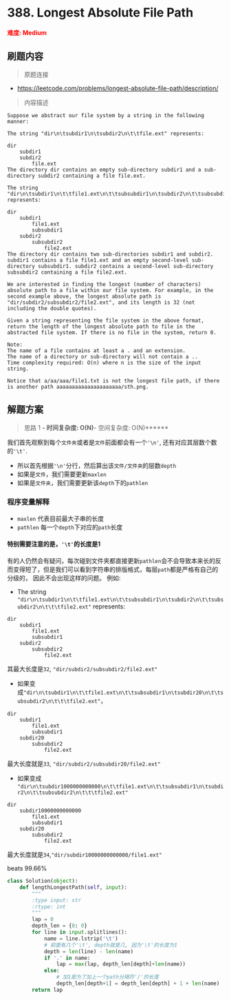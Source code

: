 # 388. Longest Absolute File Path

**<font color=red>难度: Medium</font>**

## 刷题内容

> 原题连接

* https://leetcode.com/problems/longest-absolute-file-path/description/

> 内容描述

```
Suppose we abstract our file system by a string in the following manner:

The string "dir\n\tsubdir1\n\tsubdir2\n\t\tfile.ext" represents:

dir
    subdir1
    subdir2
        file.ext
The directory dir contains an empty sub-directory subdir1 and a sub-directory subdir2 containing a file file.ext.

The string "dir\n\tsubdir1\n\t\tfile1.ext\n\t\tsubsubdir1\n\tsubdir2\n\t\tsubsubdir2\n\t\t\tfile2.ext" represents:

dir
    subdir1
        file1.ext
        subsubdir1
    subdir2
        subsubdir2
            file2.ext
The directory dir contains two sub-directories subdir1 and subdir2. subdir1 contains a file file1.ext and an empty second-level sub-directory subsubdir1. subdir2 contains a second-level sub-directory subsubdir2 containing a file file2.ext.

We are interested in finding the longest (number of characters) absolute path to a file within our file system. For example, in the second example above, the longest absolute path is "dir/subdir2/subsubdir2/file2.ext", and its length is 32 (not including the double quotes).

Given a string representing the file system in the above format, return the length of the longest absolute path to file in the abstracted file system. If there is no file in the system, return 0.

Note:
The name of a file contains at least a . and an extension.
The name of a directory or sub-directory will not contain a ..
Time complexity required: O(n) where n is the size of the input string.

Notice that a/aa/aaa/file1.txt is not the longest file path, if there is another path aaaaaaaaaaaaaaaaaaaaa/sth.png.
```

## 解题方案

> 思路 1
******- 时间复杂度: O(N)******- 空间复杂度: O(N)******

我们首先观察到每个```文件夹```或者是```文件```前面都会有一个```'\n'```, 还有对应其层数个数的```'\t'```. 
- 所以首先根据```'\n'```分行，然后算出该```文件/文件夹```的层数```depth```
- 如果是```文件```，我们需要更新```maxlen```
- 如果是```文件夹```，我们需要更新该```depth```下的```pathlen```

### 程序变量解释

- ```maxlen``` 代表目前最大子串的长度
- ```pathlen``` 每一个```depth```下对应的```path```长度

#### 特别需要注意的是，```'\t'```的长度是1
有的人仍然会有疑问，每次碰到文件夹都直接更新```pathlen```会不会导致本来长的反而变得短了，但是我们可以看到字符串的排版格式，每层```path```都是严格有自己的分级的，
因此不会出现这样的问题。
例如:
- The string ```"dir\n\tsubdir1\n\t\tfile1.ext\n\t\tsubsubdir1\n\tsubdir2\n\t\tsubsubdir2\n\t\t\tfile2.ext"``` represents:
```
dir
    subdir1
        file1.ext
        subsubdir1
    subdir2
        subsubdir2
            file2.ext
```  
其最大长度是```32```, ```"dir/subdir2/subsubdir2/file2.ext"```

- 如果变成```"dir\n\tsubdir1\n\t\tfile1.ext\n\t\tsubsubdir1\n\tsubdir20\n\t\tsubsubdir2\n\t\t\tfile2.ext"```，

```
dir
    subdir1
        file1.ext
        subsubdir1
    subdir20
        subsubdir2
            file2.ext
```

最大长度就是```33```,
```"dir/subdir2/subsubdir20/file2.ext"```


- 如果变成
```"dir\n\tsubdir1000000000000\n\t\tfile1.ext\n\t\tsubsubdir1\n\tsubdir2\n\t\tsubsubdir2\n\t\t\tfile2.ext"```

```
dir
    subdir10000000000000
        file1.ext
        subsubdir1
    subdir20
        subsubdir2
            file2.ext
```

最大长度就是```34```,```"dir/subdir10000000000000/file1.ext"```
         
beats 99.66%

```python
class Solution(object):
    def lengthLongestPath(self, input):
        """
        :type input: str
        :rtype: int
        """
        lap = 0
        depth_len = {0: 0}
        for line in input.splitlines():
            name = line.lstrip('\t')
            # 前面有几个'\t', depth就是几, 因为'\t'的长度为1
            depth = len(line) - len(name) 
            if '.' in name:
                lap = max(lap, depth_len[depth]+len(name))
            else:
                # 加1是为了加上一个path分隔符'/'的长度
                depth_len[depth+1] = depth_len[depth] + 1 + len(name) 
        return lap
```


